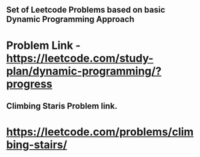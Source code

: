 ## Set of Leetcode Problems based on basic Dynamic Programming Approach

# Problem Link - https://leetcode.com/study-plan/dynamic-programming/?progress

## Climbing Staris Problem link.
# https://leetcode.com/problems/climbing-stairs/
